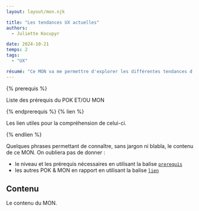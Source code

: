 ```yaml
---
layout: layout/mon.njk

title: "Les tendances UX actuelles"
authors:
  - Juliette Kocupyr

date: 2024-10-21
temps: 2
tags:
  - "UX"

résumé: "Ce MON va me permettre d'explorer les différentes tendances d'UX qui se démarquent aujourd'hui en essayant de comprendre pourquoi et comment elles sont influencées pas les utilisateurs."
---
```


{% prerequis %}

Liste des prérequis du POK ET/OU MON

{% endprerequis %}
{% lien %}

Les lien utiles pour la compréhension de celui-ci.

{% endlien %}

Quelques phrases permettant de connaître, sans jargon ni blabla, le contenu de ce MON. On oubliera pas de donner :

- le niveau et les prérequis nécessaires en utilisant la balise [`prerequis`](/cs/contribuer-au-site/#prerequis)
- les autres POK & MON en rapport en utilisant la balise [`lien`](/cs/contribuer-au-site/#lien)

## Contenu

Le contenu du MON.
